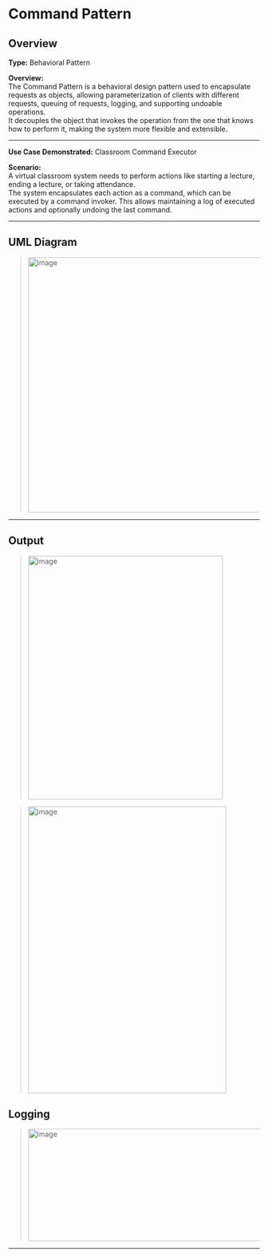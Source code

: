 # Command Pattern

## Overview
**Type:** Behavioral Pattern  

**Overview:**  
The Command Pattern is a behavioral design pattern used to encapsulate requests as objects, allowing parameterization of clients with different requests, queuing of requests, logging, and supporting undoable operations.  
It decouples the object that invokes the operation from the one that knows how to perform it, making the system more flexible and extensible.

---

**Use Case Demonstrated:** Classroom Command Executor  

**Scenario:**  
A virtual classroom system needs to perform actions like starting a lecture, ending a lecture, or taking attendance.  
The system encapsulates each action as a command, which can be executed by a command invoker. This allows maintaining a log of executed actions and optionally undoing the last command.

---

## UML Diagram
> <img width="1174" height="511" alt="image" src="https://github.com/user-attachments/assets/d0a2e898-7b77-4d2a-bfbc-33630ed94aa0" />



---

## Output
> <img width="390" height="488" alt="image" src="https://github.com/user-attachments/assets/9ac347b7-5bfe-4066-aedb-34ce609799ef" />

> <img width="397" height="575" alt="image" src="https://github.com/user-attachments/assets/6dd56bd0-b862-44d7-abd4-c274ee7a4ae3" />

## Logging 
> <img width="697" height="225" alt="image" src="https://github.com/user-attachments/assets/48d8fe0d-77ef-4e95-bd11-40a8236e101e" />







---

